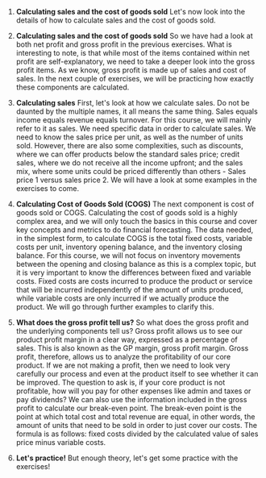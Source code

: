 1. **Calculating sales and the cost of goods sold**
Let's now look into the details of how to calculate sales and the cost of goods sold.

2. **Calculating sales and the cost of goods sold**
So we have had a look at both net profit and gross profit in the previous exercises. What is interesting to note, is that while most of the items contained within net profit are self-explanatory, we need to take a deeper look into the gross profit items. As we know, gross profit is made up of sales and cost of sales. In the next couple of exercises, we will be practicing how exactly these components are calculated.

3. **Calculating sales**
First, let's look at how we calculate sales. Do not be daunted by the multiple names, it all means the same thing. Sales equals income equals revenue equals turnover. For this course, we will mainly refer to it as sales. We need specific data in order to calculate sales. We need to know the sales price per unit, as well as the number of units sold. However, there are also some complexities, such as discounts, where we can offer products below the standard sales price; credit sales, where we do not receive all the income upfront; and the sales mix, where some units could be priced differently than others - Sales price 1 versus sales price 2. We will have a look at some examples in the exercises to come.

4. **Calculating Cost of Goods Sold (COGS)**
The next component is cost of goods sold or COGS. Calculating the cost of goods sold is a highly complex area, and we will only touch the basics in this course and cover key concepts and metrics to do financial forecasting. The data needed, in the simplest form, to calculate COGS is the total fixed costs, variable costs per unit, inventory opening balance, and the inventory closing balance. For this course, we will not focus on inventory movements between the opening and closing balance as this is a complex topic, but it is very important to know the differences between fixed and variable costs. Fixed costs are costs incurred to produce the product or service that will be incurred independently of the amount of units produced, while variable costs are only incurred if we actually produce the product. We will go through further examples to clarify this.

5. **What does the gross profit tell us?**
So what does the gross profit and the underlying components tell us? Gross profit allows us to see our product profit margin in a clear way, expressed as a percentage of sales. This is also known as the GP margin, gross profit margin. Gross profit, therefore, allows us to analyze the profitability of our core product. If we are not making a profit, then we need to look very carefully our process and even at the product itself to see whether it can be improved. The question to ask is, if your core product is not profitable, how will you pay for other expenses like admin and taxes or pay dividends? We can also use the information included in the gross profit to calculate our break-even point. The break-even point is the point at which total cost and total revenue are equal, in other words, the amount of units that need to be sold in order to just cover our costs. The formula is as follows: fixed costs divided by the calculated value of sales price minus variable costs.

6. **Let's practice!**
But enough theory, let's get some practice with the exercises!